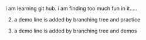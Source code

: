 i am learning git hub. i am finding too much fun in it.....

2. a demo line is added by branching tree and practice

2. a demo line is added by branching tree and demos
